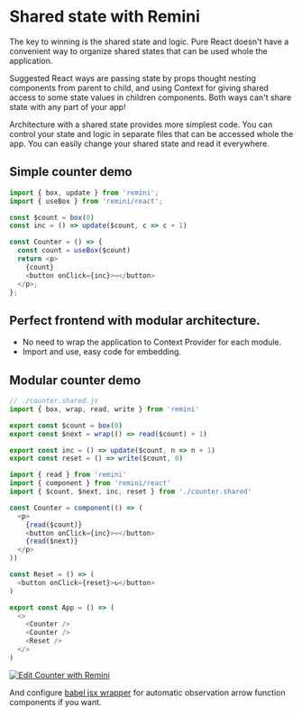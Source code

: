 # Shared state with Remini

The key to winning is the shared state and logic. Pure React doesn't have a convenient way to organize shared states that can be used whole the application. 

Suggested React ways are passing state by props thought nesting components from parent to child, and using Context for giving shared access to some state values in children components. Both ways can't share state with any part of your app!

Architecture with a shared state provides more simplest code. You can control your state and logic in separate files that can be accessed whole the app. You can easily change your shared state and read it everywhere.

## Simple counter demo

```javascript
import { box, update } from 'remini';
import { useBox } from 'remini/react';

const $count = box(0)
const inc = () => update($count, c => c + 1)

const Counter = () => {
  const count = useBox($count)
  return <p>
    {count} 
    <button onClick={inc}>➪</button>
  </p>;
};
```

## Perfect frontend with modular architecture.

- No need to wrap the application to Context Provider for each module.
- Import and use, easy code for embedding.

## Modular counter demo

```javascript
// ./counter.shared.js
import { box, wrap, read, write } from 'remini'

export const $count = box(0)
export const $next = wrap(() => read($count) + 1)

export const inc = () => update($count, n => n + 1)
export const reset = () => write($count, 0)
```

```javascript
import { read } from 'remini'
import { component } from 'remini/react'
import { $count, $next, inc, reset } from './counter.shared'

const Counter = component(() => (
  <p>
    {read($count)}
    <button onClick={inc}>➪</button>
    {read($next)}
  </p>
))

const Reset = () => (
  <button onClick={reset}>↻</button>
)

export const App = () => (
  <>
    <Counter />
    <Counter />
    <Reset />
  </>
)
```

[![Edit Counter with Remini](https://codesandbox.io/static/img/play-codesandbox.svg)](https://codesandbox.io/s/counter-with-remini-mp2ldi?file=/src/App.js)

And configure [babel jsx wrapper](https://github.com/betula/babel-plugin-jsx-wrapper) for automatic observation arrow function components if you want.
